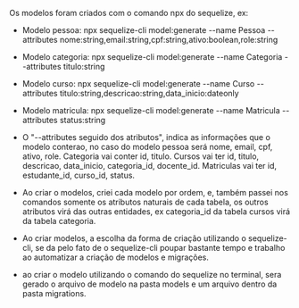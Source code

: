

Os modelos foram criados com o comando npx do sequelize, ex:

- Modelo pessoa: npx sequelize-cli model:generate --name Pessoa --attributes nome:string,email:string,cpf:string,ativo:boolean,role:string

- Modelo categoria: npx sequelize-cli model:generate --name Categoria --attributes titulo:string

- Modelo curso: npx sequelize-cli model:generate --name Curso --attributes titulo:string,descricao:string,data_inicio:dateonly

- Modelo matricula: npx sequelize-cli model:generate --name Matricula --attributes status:string

- O "--attributes seguido dos atributos", indica as informações que o modelo conterao, no caso do modelo pessoa será nome, email, cpf, ativo, role. Categoria vai conter id, titulo. Cursos vai ter id, titulo, descricao, data_inicio, categoria_id, docente_id. Matriculas vai ter id, estudante_id, curso_id, status.

- Ao criar o modelos, criei cada modelo por ordem, e, também passei nos comandos somente os atributos naturais de cada tabela, os outros atributos virá das outras entidades, ex categoria_id da tabela cursos virá da tabela categoria.

- Ao criar modelos, a escolha da forma de criação utilizando o sequelize-cli, se da pelo fato de o sequelize-cli poupar bastante tempo e trabalho ao automatizar a criação de modelos e migrações.

- ao criar o modelo utilizando o comando do sequelize no terminal, sera gerado o arquivo de modelo na pasta models e um arquivo dentro da pasta migrations. 